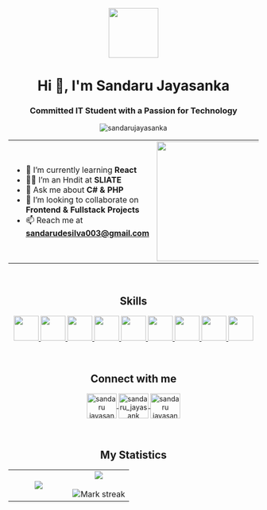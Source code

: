 <p align="center"><picture align="center"><img align="center" src = "https://github.com/7oSkaaa/7oSkaaa/blob/main/Images/about_me.gif?raw=true" width = 100px></picture></p>
<h1 align="center">Hi 👋, I'm Sandaru Jayasanka</h1>
<h3 align="center">Committed IT Student with a Passion for Technology</h3>

<p align="center"> <img src="https://komarev.com/ghpvc/?username=sandarujayasanka&label=Profile%20views&color=0e75b6&style=flat" alt="sandarujayasanka" /> </p>

<table align="center">
<tr border="none">
<td width="50%" align="left"> 
  
  - 🌱 I’m currently learning **React** 
  - 🧑‍🎓 I’m an Hndit at **SLIATE**
  - 💬 Ask me about **C# & PHP** 
  - 🤝 I’m looking to collaborate on **Frontend & Fullstack Projects** 
  - 📫 Reach me at **sandarudesilva003@gmail.com**

</td>

<td width="50%" align="center">

  <img align="center" src="https://media.giphy.com/media/SWoSkN6DxTszqIKEqv/giphy.gif" width = "420" height="240">

  
  </td>
</tr>
</table>
<br>


<h2 align="center">Skills </h2>
<p align="center">
  <a href="https://github.com/sandarujayasanka?tab=repositories&q=&type=&language=python&sort=">
    <img width="50px" src="https://raw.githubusercontent.com/rahulbanerjee26/githubAboutMeGenerator/main/icons/python.svg">
  </a>
  <a href="https://github.com/sandarujayasanka?tab=repositories&q=&type=&language=javascript&sort=">
    <img width="50px" src="https://raw.githubusercontent.com/rahulbanerjee26/githubAboutMeGenerator/main/icons/javascript.svg">
  </a>
  <a href="https://github.com/sandarujayasanka?tab=repositories&q=&type=&language=csharp&sort=">
    <img width="50px" src="https://raw.githubusercontent.com/rahulbanerjee26/githubAboutMeGenerator/main/icons/csharp.svg">
  </a>
  <a href="https://github.com/sandarujayasanka?tab=repositories&q=&type=&language=css&sort=">
    <img width="50px" src="https://raw.githubusercontent.com/rahulbanerjee26/githubAboutMeGenerator/main/icons/css.svg">
  </a>
  <a href="https://github.com/sandarujayasanka?tab=repositories&q=&type=&language=html&sort=">
    <img width="50px" src="https://raw.githubusercontent.com/rahulbanerjee26/githubAboutMeGenerator/main/icons/html.svg">
  </a>
  <a href="https://github.com/sandarujayasanka?tab=repositories&q=&type=&language=java&sort=">
    <img width="50px" src="https://raw.githubusercontent.com/rahulbanerjee26/githubAboutMeGenerator/main/icons/java.svg">
  </a>
  <a href="https://github.com/sandarujayasanka?tab=repositories&q=&type=&language=php&sort=">
    <img width="50px" src="https://raw.githubusercontent.com/rahulbanerjee26/githubAboutMeGenerator/main/icons/php.svg">
  </a>
  <a href="https://github.com/sandarujayasanka?tab=repositories&q=&type=&language=mysql&sort=">
    <img width="50px" src="https://raw.githubusercontent.com/rahulbanerjee26/githubAboutMeGenerator/main/icons/mysql.svg">
  </a>
  <a href="https://github.com/sandarujayasanka?tab=repositories&q=&type=&language=react&sort=">
    <img width="50px" src="https://raw.githubusercontent.com/rahulbanerjee26/githubAboutMeGenerator/main/icons/reactjs.svg">
  </a>
</p>


<br>
<h2 align="center">Connect with me</h2>
<p align="center">
  <a href="https://fb.com/sandaru jayasanka" target="_blank">
    <img align="center" src="https://raw.githubusercontent.com/rahuldkjain/github-profile-readme-generator/master/src/images/icons/Social/facebook.svg" alt="sandaru jayasanka" height="50" width="60" />
  </a>
  <a href="https://instagram.com/sandaru_jayasank" target="_blank">
    <img align="center" src="https://raw.githubusercontent.com/rahuldkjain/github-profile-readme-generator/master/src/images/icons/Social/instagram.svg" alt="sandaru_jayasank" height="50" width="60" />
  </a>
  <a href="https://www.linkedin.com/in/sandaru-jayasanka-56657b336/" target="_blank">
    <img align="center" src="https://raw.githubusercontent.com/rahuldkjain/github-profile-readme-generator/master/src/images/icons/Social/linked-in-alt.svg" alt="sandaru jayasanka" height="50" width="60" />
  </a>
</p>




<br>
<h2 align="center">My Statistics</h2>
<p align="center">
<table align="center">
<tr border="none">
<td width="50%" align="center">
  <img  align="center"  src="https://github-readme-stats.anuraghazra1.vercel.app/api/top-langs/?username=sandarujayasanka&theme=dark&hide_border=false&no-bg=true&no-frame=true&langs_count=10"/> </td>
  
<td width="50%" align="center">
  <img  align="center"  src="https://github-readme-stats.vercel.app/api?username=sandarujayasanka&theme=dark&show_icons=true&count_private=true" />
  <br></br>
  <img  title="🔥 Get streak stats for your profile at git.io/streak-stats" alt="Mark streak" src="https://github-readme-streak-stats.herokuapp.com/?user=sandarujayasanka&theme=dark&hide_border=false" /> 
</td>
</tr>
</table>
